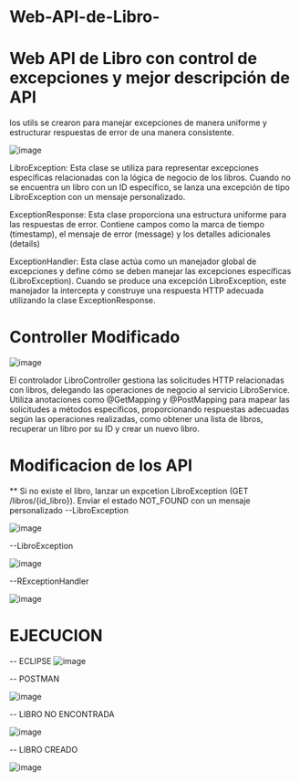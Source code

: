 # Web-API-de-Libro-
# Web API de Libro con control de excepciones y mejor descripción de API
 los utils se crearon para manejar excepciones de manera uniforme y estructurar respuestas de error de una manera consistente. 
 
 ![image](https://github.com/Danielpalma54/Web-API-de-Libro-/assets/147771801/d883aa78-5442-4e4d-8d82-d8dd803e33c9)

LibroException: Esta clase se utiliza para representar excepciones específicas relacionadas con la lógica de negocio de los libros. Cuando no se encuentra un libro con un ID específico, se lanza una excepción de tipo LibroException con un mensaje personalizado.

ExceptionResponse: Esta clase proporciona una estructura uniforme para las respuestas de error. Contiene campos como la marca de tiempo (timestamp), el mensaje de error (message) y los detalles adicionales (details)

ExceptionHandler: Esta clase actúa como un manejador global de excepciones y define cómo se deben manejar las excepciones específicas (LibroException). Cuando se produce una excepción LibroException, este manejador la intercepta y construye una respuesta HTTP adecuada utilizando la clase ExceptionResponse.


# Controller Modificado

![image](https://github.com/Danielpalma54/Web-API-de-Libro-/assets/147771801/b9a1cadf-17c0-4333-bbf0-7aa009e7fd06)

El controlador LibroController gestiona las solicitudes HTTP relacionadas con libros, delegando las operaciones de negocio al servicio LibroService. Utiliza anotaciones como @GetMapping y @PostMapping para mapear las solicitudes a métodos específicos, proporcionando respuestas adecuadas según las operaciones realizadas, como obtener una lista de libros, recuperar un libro por su ID y crear un nuevo libro. 


# Modificacion de los API
** Si no existe el libro, lanzar un expcetion LibroException (GET /libros/{id_libro}). Enviar el estado NOT_FOUND con un mensaje personalizado
--LibroException

![image](https://github.com/Danielpalma54/Web-API-de-Libro-/assets/147771801/779c864d-23e8-46b6-8a9d-6e274d2c2a72)

--LibroException

![image](https://github.com/Danielpalma54/Web-API-de-Libro-/assets/147771801/db89e282-a357-445b-b34e-3dc1867a2bd7)

--RExceptionHandler

![image](https://github.com/Danielpalma54/Web-API-de-Libro-/assets/147771801/cf5522a3-097c-4114-bea0-8aaa306a18cc)

# EJECUCION
-- ECLIPSE
![image](https://github.com/Danielpalma54/Web-API-de-Libro-/assets/147771801/9df30d6e-223b-457b-affd-7bbde311016c)

-- POSTMAN

![image](https://github.com/Danielpalma54/Web-API-de-Libro-/assets/147771801/28376d12-fe82-4a75-be72-41f01ceee6e8)


-- LIBRO NO ENCONTRADA

![image](https://github.com/Danielpalma54/Web-API-de-Libro-/assets/147771801/7af89c2c-1f2a-4dd5-bb05-8049ef5b2da5)

-- LIBRO CREADO

![image](https://github.com/Danielpalma54/Web-API-de-Libro-/assets/147771801/af0f9fed-7a7b-4afa-8e33-940b42246444)





